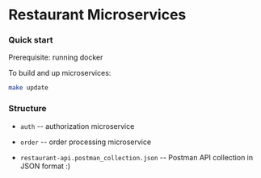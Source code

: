 # Restaurant Microservices

### Quick start

Prerequisite: running docker

To build and up microservices:
```bash
make update
```

### Structure

* `auth` -- authorization microservice

* `order` -- order processing microservice

* `restaurant-api.postman_collection.json` -- Postman API collection in JSON format :)
